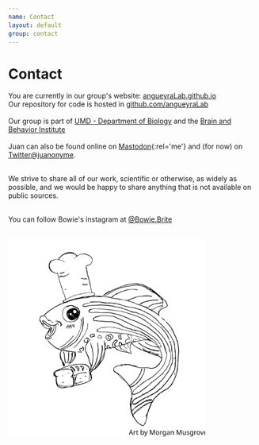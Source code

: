 ```yaml
---
name: Contact
layout: default
group: contact
---
```


<h1 class="page-header text-center"> Contact </h1>

You are currently in our group's website: [angueyraLab.github.io](http://angueyraLab.github.io)<br/>
Our repository for code is hosted in [github.com/angueyraLab](http://github.com/angueyraLab)<br/><br/>
Our group is part of [UMD - Department of Biology](https://biology.umd.edu/people/juan-angueyra) and the [Brain and Behavior Institute](https://bbi.umd.edu/)<br/><br/>
Juan can also be found online on [Mastodon](https://neuromatch.social/@juanonyme){:rel='me'} and (for now) on [Twitter@juanonyme](http://twitter.com/juanonyme).<br/><br/>


We strive to share all of our work, scientific or otherwise, as widely as possible, and we would be happy to share anything that is not available on public sources.<br/><br/>

You can follow Bowie's instagram at [@Bowie.Brite](https://instagram.com/bowie.brite)<br/><br/>

<img class="img-fluid" src = "/static/img/zfBaker.svg" alt = "zebrafish with chef's hat and carrying bread" style="max-height: 400px;">